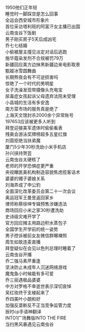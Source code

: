 1950他们正年轻  
睡觉时一脚踩空是怎么回事  
全运会西安城市形象片  
首位采访塔利班的阿富汗女主播已出国  
云南虫谷下饭剧  
男子刚买房子5天后成凶宅  
乔七七结婚  
小偷被屋主撞见淡定对话后逃跑  
施华蔻染发剂不合规被罚79万  
新疆回应美方边抹黑新疆边来电影取景  
甄姬冰雪圆舞曲  
长期熬夜会有不可逆损害吗  
惊艳了一个时代的男明星  
女子洗澡发现带摄像头充电宝  
尿毒症女孩起诉父母遗弃法院未受理  
小县城的生活有多安逸  
南方菜市场的服务真是绝了  
上海天文馆封杀2000余个异常账号  
197653应该被更多人听到  
拜登迎接美军遗体时偷偷看表  
残奥会游泳奖牌榜超多五星红旗  
刘茵拒绝当扶弟魔  
厦门5少年30秒洗劫小米手机店  
孙兴挟持贺芸  
云南虫谷太硬核了  
老师的开学恐惧症更严重  
央视曝医美机构制造容貌焦虑揽客话术  
婆婆的镯子婆媳关系  
刘海弄成了申公豹  
全面深化改革委员会第二十一次会议  
奥运冠军王曼昱返回家乡  
律师称蔡徐坤专辑预售涉嫌违法  
商场回应小米之家30秒遭洗劫  
史诗级灾难开学了  
官方回应摊主用路边积水蒸包子  
全国学生开学前的统一姿势  
男子控诉被前女友微信群曝裸照  
周生如故连麦直播  
拜登疑似在会见以色列总理时睡着了  
云南虫谷开播  
乔二强马素芹重逢  
坚决防止未成年人沉迷网络游戏  
魔鬼鱼小时候能有多可爱  
乔三丽遇极品婆婆  
中方对罗格不幸逝世表示深切哀悼  
吴红玫终于支棱起来了  
乔四美叶小朗和好  
加强反垄断反不正当竞争监管力度  
辰时cp手语神翻译  
INTO1广场舞版INTO THE FIRE  
当扫黑风暴遇见云南虫谷  
